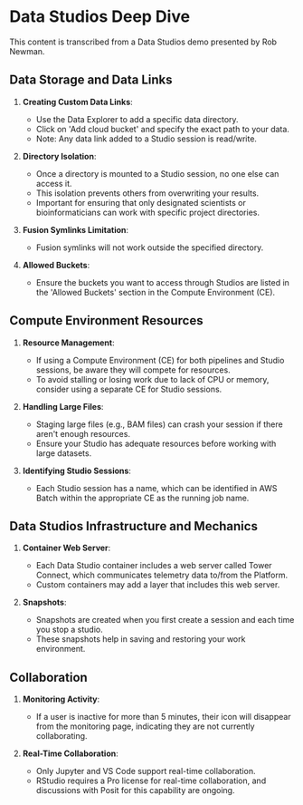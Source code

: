 # Data Studios Deep Dive
This content is transcribed from a Data Studios demo presented by Rob Newman. 

## Data Storage and Data Links
1. **Creating Custom Data Links**:
      - Use the Data Explorer to add a specific data directory.
      - Click on 'Add cloud bucket' and specify the exact path to your data.
      - Note: Any data link added to a Studio session is read/write.

2. **Directory Isolation**:
      - Once a directory is mounted to a Studio session, no one else can access it.
      - This isolation prevents others from overwriting your results.
      - Important for ensuring that only designated scientists or bioinformaticians can work with specific project directories.

3. **Fusion Symlinks Limitation**:
      - Fusion symlinks will not work outside the specified directory.

4. **Allowed Buckets**:
      - Ensure the buckets you want to access through Studios are listed in the 'Allowed Buckets' section in the Compute Environment (CE).

## Compute Environment Resources

1. **Resource Management**:
      - If using a Compute Environment (CE) for both pipelines and Studio sessions, be aware they will compete for resources.
      - To avoid stalling or losing work due to lack of CPU or memory, consider using a separate CE for Studio sessions.

2. **Handling Large Files**:
      - Staging large files (e.g., BAM files) can crash your session if there aren't enough resources.
      - Ensure your Studio has adequate resources before working with large datasets.

3. **Identifying Studio Sessions**:
      - Each Studio session has a name, which can be identified in AWS Batch within the appropriate CE as the running job name.

## Data Studios Infrastructure and Mechanics

1. **Container Web Server**:
      - Each Data Studio container includes a web server called Tower Connect, which communicates telemetry data to/from the Platform.
      - Custom containers may add a layer that includes this web server.

2. **Snapshots**:
      - Snapshots are created when you first create a session and each time you stop a studio.
      - These snapshots help in saving and restoring your work environment.

## Collaboration

1. **Monitoring Activity**:
      - If a user is inactive for more than 5 minutes, their icon will disappear from the monitoring page, indicating they are not currently collaborating.

2. **Real-Time Collaboration**:
      - Only Jupyter and VS Code support real-time collaboration.
      - RStudio requires a Pro license for real-time collaboration, and discussions with Posit for this capability are ongoing.

 